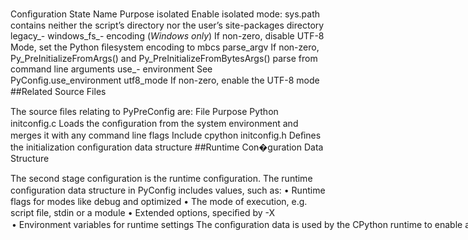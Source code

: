 Conﬁguration State Name Purpose isolated Enable isolated mode: sys.path contains neither the script’s directory nor the user’s site-packages directory legacy_- windows_fs_- encoding (_Windows only_) If non-zero, disable UTF-8 Mode, set the Python ﬁlesystem encoding to  mbcs parse_argv If non-zero, Py_PreInitializeFromArgs() and Py_PreInitializeFromBytesArgs() parse from command line arguments use_- environment See PyConﬁg.use_environment utf8_mode If non-zero, enable the UTF-8 mode 
##Related Source Files 

 The source ﬁles relating to  PyPreConfig  are: File Purpose Python initconfig.c Loads the conﬁguration from the system environment and merges it with any command line flags Include cpython initconfig.h Deﬁnes the initialization conﬁguration data structure 
##Runtime Con�guration Data Structure 

 The second stage conﬁguration is the runtime conﬁguration. The runtime conﬁguration data structure in  PyConfig  includes values, such as: • Runtime flags for modes like debug and optimized • The mode of execution, e.g. script ﬁle, stdin or a module • Extended options, speciﬁed by  -X <option> • Environment variables for runtime settings The conﬁguration data is used by the CPython runtime to enable and disable features. 84